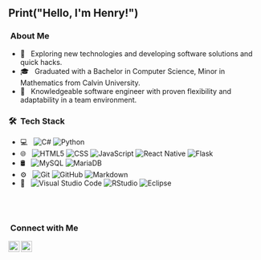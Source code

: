 <h2> Print("Hello, I'm Henry!")</h2>

<h3>   &nbsp;About Me </h3>

- 🤔 &nbsp; Exploring new technologies and developing software solutions and quick hacks.
- 🎓 &nbsp; Graduated with a Bachelor in Computer Science, Minor in Mathematics from Calvin University.
- 🌱 &nbsp; Knowledgeable software engineer with proven flexibility and adaptability in a team environment.

<h3> 🛠 &nbsp;Tech Stack</h3>

- 💻 &nbsp;
  ![C#](https://img.shields.io/badge/C%23-333333?style=flat&logo=c-sharp&logoColor=white)
  ![Python](https://img.shields.io/badge/Python-333333?style=flat&logo=python&logoColor=ffdd54)
- 🌐 &nbsp;
  ![HTML5](https://img.shields.io/badge/-HTML5-333333?style=flat&logo=HTML5)
  ![CSS](https://img.shields.io/badge/-CSS-333333?style=flat&logo=CSS3&logoColor=1572B6)
  ![JavaScript](https://img.shields.io/badge/-JavaScript-333333?style=flat&logo=javascript)
  ![React Native](https://img.shields.io/badge/-React_Native-333333?style=flat&logo=react)
  ![Flask](https://img.shields.io/badge/-Flask-333333?style=flat&logo=flask)
- 🛢 &nbsp;
  ![MySQL](https://img.shields.io/badge/-MySQL-333333?style=flat&logo=mysql)
  ![MariaDB](https://img.shields.io/badge/MariaDB-333333?style=flat&logo=mariadb&logoColor=white)
- ⚙️ &nbsp;
  ![Git](https://img.shields.io/badge/-Git-333333?style=flat&logo=git)
  ![GitHub](https://img.shields.io/badge/-GitHub-333333?style=flat&logo=github)
  ![Markdown](https://img.shields.io/badge/-Markdown-333333?style=flat&logo=markdown)
- 🔧 &nbsp;
  ![Visual Studio Code](https://img.shields.io/badge/-Visual%20Studio%20Code-333333?style=flat&logo=visual-studio-code&logoColor=007ACC)
  ![RStudio](https://img.shields.io/badge/-RStudio-333333?style=flat&logo=rstudio)
  ![Eclipse](https://img.shields.io/badge/-Eclipse-333333?style=flat&logo=eclipse-ide&logoColor=2C2255)
<br/>

<a href="https://github.com/hbyr99">
  <!--<img height="180em" src="https://github-readme-stats.vercel.app/api?username=hbyr99&theme=dark&show_icons=true" /> -->
  <!-- <img height="180em" src="https://github-readme-stats.vercel.app/api/top-langs/?username=hbyr99&theme=dark&layout=compact&hide=jupyter%20notebook,html" /> -->
</a>

<br/>

<h3>  &nbsp;Connect with Me </h3>

<p align="center">
<a href="https://www.linkedin.com/in/henry-baldacci/">
  <img align="left" alt="Henry's LinkedIn" width="22px" src="https://cdn.jsdelivr.net/npm/simple-icons@v3/icons/linkedin.svg" />
</a>
<a href="https://github.com/hbyr99">
  <img align="left" alt="Henry's Github" width="22px" src="https://cdn.jsdelivr.net/npm/simple-icons@v3/icons/github.svg" />
</a>
<br />
</p>
